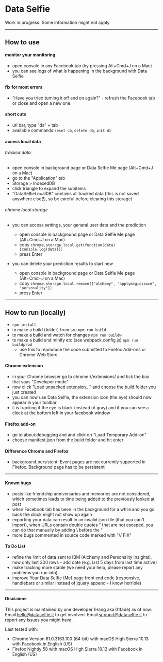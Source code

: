 # Data Selfie

Work in progress. Some information might not apply.

* * *

## How to use

#### monitor your monitoring
- open console in any Facebook tab (by pressing Alt+Cmd+J on a Mac)
- you can see logs of what is happening in the background with Data Selfie

#### fix for most errors
- "Have you tried turning it off and on again?" - refresh the Facebook tab or close and open a new one

#### short cuts
- url bar, type "ds" + tab
- available commands ```reset db```, ```delete db```, ```init db```

#### access local data

###### tracked data
- open console in background page or Data Selfie Me page (Alt+Cmd+J on a Mac)
- go to the "Application" tab
- Storage > IndexedDB
- click triangle to expand the subitems
- "DataSelfieLocalDB" contains all tracked data (this is not saved anywhere else(!), so be careful before clearing this storage)

###### chrome local storage
- you can access settings, your general user data and the prediction
    - open console in background page or Data Selfie Me page (Alt+Cmd+J on a Mac)
    - copy ```chrome.storage.local.get(function(data){console.log(data)})```
    - press Enter

- you can delete your prediction results to start new
    - open console in background page or Data Selfie Me page (Alt+Cmd+J on a Mac)
    - copy ```chrome.storage.local.remove(["alchemy", "applymagicsauce", "personality"])```
    - press Enter

* * *

## How to run (locally)

- ```npm install```
- to make a build (folder) from src ```npm run build```
- to make a build and watch for changes ```npm run buildw```
- to make a build and minify etc (see webpack.config.js) ```npm run buildprod```
    - use this to reproduce the code submitted to Firefox Add-ons or Chrome Web Store

#### Chrome extension

- in your Chrome browser go to chrome://extensions/ and tick the box that says "Developer mode"
- now click "Load unpacked extension..." and choose the build folder you just created
- you can now use Data Selfie, the extension icon (the eye) should now appear in your toolbar
- it is tracking if the eye is black (instead of gray) and if you can see a clock at the bottom left in your facebook window

#### Firefox add-on

- go to about:debugging and and click on "Load Temporary Add-on"
- choose manifest.json from the build folder and hit enter

#### Difference Chrome and Firefox

- background.persistent: Event pages are not currently supported in Firefox. Background page has to be persistent

* * *

#### Known bugs
- posts like friendship anniversaries and memories are not considered, which sometimes leads to time being added to the previously looked at post
- when Facebook tab has been in the background for a while and you go back the clock might not show up again
- exporting your data can result in an invalid json file (that you can't import), when URLs contain double quotes " that are not escaped, you can do that manually by adding \ before the "
- more bugs commented in source code marked with "// FIX"

#### To Do List
- refine the limit of data sent to IBM (Alchemy and Personality Insights), now only last 300 rows - add date (e.g. last 5 days from last time active)
- make tracking more stable (we need your help, please report any problems you run into)
- improve Your Data Selfie (Me) page front end code (responsive, handlebars or similar instead of jquery append - I know horrible)

* * *

#### Disclaimer

This project is maintained by one developer (Hang aka 01fade) as of now. Email hello@dataselfie.it to get involved. Email support@dataselfie.it to report any issues you might have.

Last tested with:
- Chrome Version 61.0.3163.100 (64-bit) with macOS High Sierra 10.13 with Facebook in English (US)
- Firefox Nightly 58 with macOS High Sierra 10.13 with Facebook in English (US)
